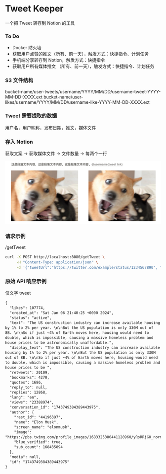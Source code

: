 # Tweet Keeper

一个把 Tweet 转存到 Notion 的工具

### To Do

* Docker 防火墙
* 获取用户点赞的推文（所有、前一天），触发方式：快捷指令、计划任务
* 手机端分享转存到 Notion，触发方式：快捷指令
* 获取用户所有媒体推文 （所有、前一天），触发方式：快捷指令、计划任务

### S3 文件结构

bucket-name/user-tweets/username/YYYY/MM/DD/username-tweet-YYYY-MM-DD-XXXX.ext
bucket-name/user-likes/username/YYYY/MM/DD/username-like-YYYY-MM-DD-XXXX.ext

### Tweet 需要提取的数据

用户名，用户昵称，发布日期，推文，媒体文件

### 存入 Notion

获取文案 -> 获取媒体文件 -> 文件数量 -> 每两个一行

![image-20240115234312133](./assets/README/image-20240115234312133.png)

### 请求示例

/getTweet

```bash
curl -X POST http://localhost:8080/getTweet \
     -H "Content-Type: application/json" \
     -d '{"tweetUrl":"https://twitter.com/example/status/1234567890", "authKey":"your_auth_key_here"}'
```

### 原始 API 响应示例

仅文字 tweet

```
{
  "likes": 107774,
  "created_at": "Sat Jan 06 21:40:25 +0000 2024",
  "status": "active",
  "text": "The US construction industry can increase available housing by 1% to 2% per year. \n\nBut the US population is only 330M out of 8B. \n\nSo if just ~4% of Earth moves here, housing would need to double, which is impossible, causing a massive homeless problem and house prices to be astronomically unaffordable.",
  "display_text": "The US construction industry can increase available housing by 1% to 2% per year. \n\nBut the US population is only 330M out of 8B. \n\nSo if just ~4% of Earth moves here, housing would need to double, which is impossible, causing a massive homeless problem and house prices to be ",
  "retweets": 20109,
  "bookmarks": 4270,
  "quotes": 1686,
  "reply_to": null,
  "replies": 12868,
  "lang": "en",
  "views": "23388974",
  "conversation_id": "1743749384389443975",
  "author": {
    "rest_id": "44196397",
    "name": "Elon Musk",
    "screen_name": "elonmusk",
    "image": "https://pbs.twimg.com/profile_images/1683325380441128960/yRsRRjGO_normal.jpg",
    "blue_verified": true,
    "sub_count": 168435894
  },
  "media": null,
  "id": "1743749384389443975"
}
```

